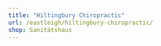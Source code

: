```yaml
---
title: "Hiltingbury Chiropractic"
url: /eastleigh/hiltingbury-chiropractic/
shop: Sanitätshaus
---
```

